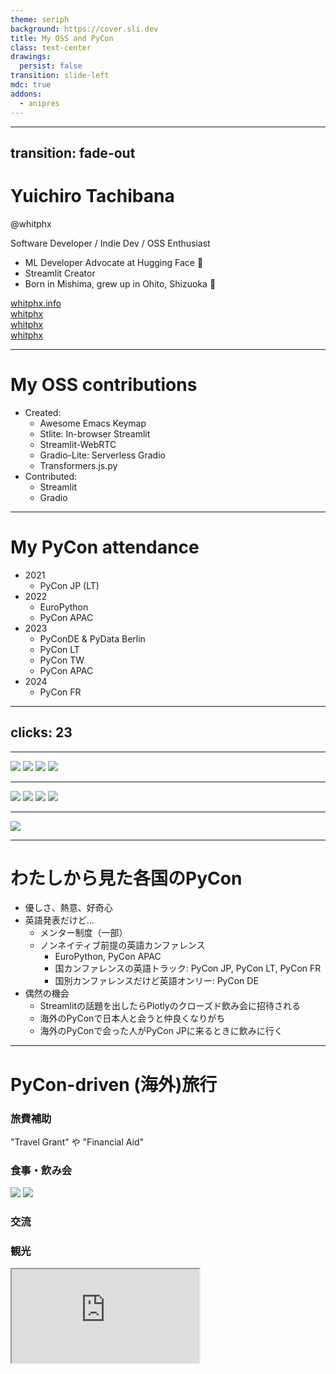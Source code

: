 ```yaml
---
theme: seriph
background: https://cover.sli.dev
title: My OSS and PyCon
class: text-center
drawings:
  persist: false
transition: slide-left
mdc: true
addons:
  - anipres
---
```


---
transition: fade-out
---

<Transform :scale="1.4">

# Yuichiro Tachibana

@whitphx

Software Developer / Indie Dev / OSS Enthusiast

<v-clicks>

- ML Developer Advocate at Hugging Face 🤗
- Streamlit Creator
- Born in Mishima, grew up in Ohito, Shizuoka 🍵

</v-clicks>

<div my-10 w-min flex="~ gap-1" items-center justify-center v-click>
  <div i-ri-user-3-line op50 ma text-xl />
  <div><a href="https://whitphx.info/" target="_blank" class="border-none! font-300">whitphx.info</a></div>
  <div i-ri-github-line op50 ma text-xl ml4/>
  <div><a href="https://github.com/whitphx" target="_blank" class="border-none! font-300">whitphx</a></div>
  <div i-ri-linkedin-line op50 ma text-xl ml4/>
  <div><a href="https://www.linkedin.com/in/whitphx/" target="_blank" class="border-none! font-300">whitphx</a></div>
  <div i-ri-twitter-x-line op50 ma text-xl ml4/>
  <div><a href="https://twitter.com/whitphx" target="_blank" class="border-none! font-300">whitphx</a></div>
</div>

</Transform>

---

<Transform :scale="1.2">

# My OSS contributions

- Created:
  - Awesome Emacs Keymap
  - Stlite: In-browser Streamlit
    <!-- - PyScriptが[PyCon US 2022で発表された](https://www.youtube.com/watch?v=qKfkCY7cmBQ&list=PL2Uw4_HvXqvYeXy8ab7iRHjA-9HiYhRQl)のに触発され -->
  - Streamlit-WebRTC
  - Gradio-Lite: Serverless Gradio
  - Transformers.js.py
  <!-- - Anipres -->
- Contributed:
  - Streamlit
  - Gradio

</Transform>

---

# My PyCon attendance

- 2021
  - PyCon JP (LT)
- 2022
  - EuroPython
  - PyCon APAC
- 2023
  - PyConDE & PyData Berlin
  - PyCon LT
  - PyCon TW
  - PyCon APAC
- 2024
  - PyCon FR

---
clicks: 23
---

<SlidevAnipres id="timeline" />


---

<div grid grid-cols-2 grid-rows-2 gap-4 h-full absolute top-0 left-0>
  <img src="./pyconlt2023/5R7A2914.JPG" />
  <img src="./pyconlt2023/5R7A3050.JPG" />
  <img src="./pyconapac2023/flickr_53294859225.jpg" />
  <img src="./pycontw2023/PXL_20230903_124942666.jpg" />
</div>

---

<div grid grid-cols-2 grid-rows-2 gap-4 h-full absolute top-0 left-0>
  <img src="./pycontw2023/IMG_2257.jpg" />
  <img src="./pycontw2023/DSC_3364.JPG" />
  <img src="./pyconde2023/PyConDe 19.04.2023-2113.jpg" />
  <img src="./pyconde2023/PyConDe 19.04.2023-2147.jpg" />
</div>

---

<div h-full w-full flex items-center justify-center>
  <img src="./star-history-202528.png" max-h-full max-w-full />
</div>

---

# わたしから見た各国のPyCon

<v-clicks>

- 優しさ、熱意、好奇心
- 英語発表だけど…
  - メンター制度（一部）
  - ノンネイティブ前提の英語カンファレンス
    - EuroPython, PyCon APAC
    - 国カンファレンスの英語トラック: PyCon JP, PyCon LT, PyCon FR
    - 国別カンファレンスだけど英語オンリー: PyCon DE
- 偶然の機会
  - Streamlitの話題を出したらPlotlyのクローズド飲み会に招待される
  - 海外のPyConで日本人と会うと仲良くなりがち
  - 海外のPyConで会った人がPyCon JPに来るときに飲みに行く

</v-clicks>

---

# PyCon-driven (海外)旅行

<div grid grid-cols-2 gap-4 h-80>
  <div v-click border-rounded px3 py3 pb-12 relative from-sky:20 to-fuchsia:15 bg-gradient-to-br>
    <h3 text-xl>旅費補助</h3>
    <div p-2>
      "Travel Grant" や "Financial Aid"
    </div>
  </div>

  <div v-click border-rounded px3 py3 pb-12 relative from-sky:20 to-fuchsia:15 bg-gradient-to-br >
    <h3 text-xl text-teal-800>食事・飲み会</h3>
    <div grid grid-cols-2 gap-4>
      <img src="./europython2022/PXL_20220713_114957669.jpg" />
      <img src="./europython2022/PXL_20220712_183854051.MP.jpg" />
    </div>
  </div>

  <div v-click border-rounded px3 py3 pb-12 relative from-sky:20 to-fuchsia:15 bg-gradient-to-br >
    <h3 text-xl text-teal-800>交流</h3>
    <div>
    </div>
  </div>

  <div v-click border-rounded px3 py3 pb-12 relative from-sky:20 to-fuchsia:15 bg-gradient-to-br >
    <h3 text-xl text-teal-800>観光</h3>
    <div>
      <iframe src="https://ep2025.europython.eu/explore/" class="w-200% scale-50% origin-top-left h-200%"/>
    </div>
  </div>
</div>

<v-click>

👉 あちこちにProposalを出して通ったところに行く

</v-click>

<v-click>

[Conf-driven Traveling✈️](https://www.whitphx.info/posts/20230511-conference-driven-travels/)

</v-click>

---

# まとめ

<v-clicks depth="2">

- 各地のPyConに参加してトークしたおかげで
  - 自分のプロジェクトがより良くなった
  - 友人が増えた
  - 仕事にもいい影響があった（かも）

- 各地のPyConに行くのいいよ
  - 旅行にもなるし

</v-clicks>
